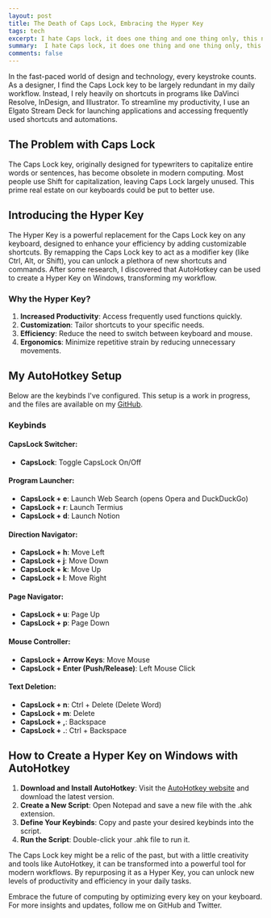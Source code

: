 ```yaml
---
layout: post
title: The Death of Caps Lock, Embracing the Hyper Key
tags: tech
excerpt: I hate Caps lock, it does one thing and one thing only, this needs to change.
summary:  I hate Caps lock, it does one thing and one thing only, this needs to change.
comments: false
---
```


In the fast-paced world of design and technology, every keystroke counts. As a designer, I find the Caps Lock key to be largely redundant in my daily workflow. Instead, I rely heavily on shortcuts in programs like DaVinci Resolve, InDesign, and Illustrator. To streamline my productivity, I use an Elgato Stream Deck for launching applications and accessing frequently used shortcuts and automations.

## The Problem with Caps Lock

The Caps Lock key, originally designed for typewriters to capitalize entire words or sentences, has become obsolete in modern computing. Most people use Shift for capitalization, leaving Caps Lock largely unused. This prime real estate on our keyboards could be put to better use.

## Introducing the Hyper Key

The Hyper Key is a powerful replacement for the Caps Lock key on any keyboard, designed to enhance your efficiency by adding customizable shortcuts. By remapping the Caps Lock key to act as a modifier key (like Ctrl, Alt, or Shift), you can unlock a plethora of new shortcuts and commands. After some research, I discovered that AutoHotkey can be used to create a Hyper Key on Windows, transforming my workflow.

### Why the Hyper Key?

1. **Increased Productivity**: Access frequently used functions quickly.
2. **Customization**: Tailor shortcuts to your specific needs.
3. **Efficiency**: Reduce the need to switch between keyboard and mouse.
4. **Ergonomics**: Minimize repetitive strain by reducing unnecessary movements.

## My AutoHotkey Setup

Below are the keybinds I've configured. This setup is a work in progress, and the files are available on my [GitHub](https://github.com).

### Keybinds

#### CapsLock Switcher:
- **CapsLock**: Toggle CapsLock On/Off

#### Program Launcher:
- **CapsLock + e**: Launch Web Search (opens Opera and DuckDuckGo)
- **CapsLock + r**: Launch Termius
- **CapsLock + d**: Launch Notion

#### Direction Navigator:
- **CapsLock + h**: Move Left
- **CapsLock + j**: Move Down
- **CapsLock + k**: Move Up
- **CapsLock + l**: Move Right

#### Page Navigator:
- **CapsLock + u**: Page Up
- **CapsLock + p**: Page Down

#### Mouse Controller:
- **CapsLock + Arrow Keys**: Move Mouse
- **CapsLock + Enter (Push/Release)**: Left Mouse Click

#### Text Deletion:
- **CapsLock + n**: Ctrl + Delete (Delete Word)
- **CapsLock + m**: Delete
- **CapsLock + ,**: Backspace
- **CapsLock + .**: Ctrl + Backspace

## How to Create a Hyper Key on Windows with AutoHotkey

1. **Download and Install AutoHotkey**: Visit the [AutoHotkey website](https://www.autohotkey.com) and download the latest version.
2. **Create a New Script**: Open Notepad and save a new file with the .ahk extension.
3. **Define Your Keybinds**: Copy and paste your desired keybinds into the script.
4. **Run the Script**: Double-click your .ahk file to run it.

The Caps Lock key might be a relic of the past, but with a little creativity and tools like AutoHotkey, it can be transformed into a powerful tool for modern workflows. By repurposing it as a Hyper Key, you can unlock new levels of productivity and efficiency in your daily tasks.

Embrace the future of computing by optimizing every key on your keyboard. For more insights and updates, follow me on GitHub and Twitter.
